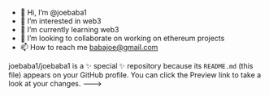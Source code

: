 - 👋 Hi, I’m @joebaba1
- 👀 I’m interested in web3
- 🌱 I’m currently learning web3
- 💞️ I’m looking to collaborate on working on ethereum projects
- 📫 How to reach me babajoe@gmail.com

<!---i want a clear tutorial about web3,what editors can i use for creating tokens and projects-->
joebaba1/joebaba1 is a ✨ special ✨ repository because its `README.md` (this file) appears on your GitHub profile.
You can click the Preview link to take a look at your changes.
--->
